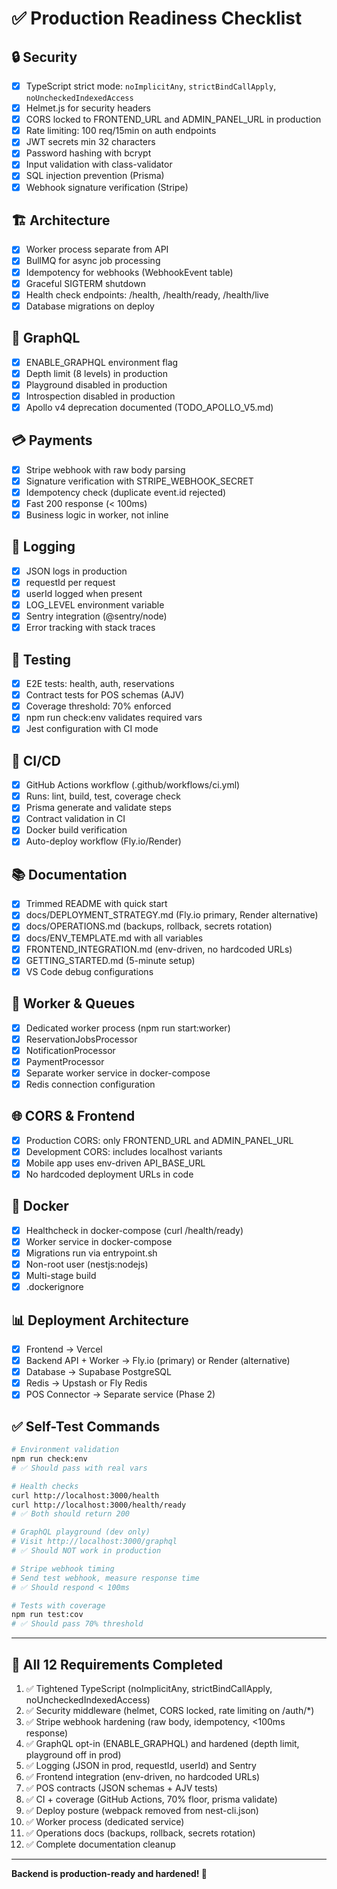 # ✅ Production Readiness Checklist

## 🔒 Security

- [x] TypeScript strict mode: `noImplicitAny`, `strictBindCallApply`, `noUncheckedIndexedAccess`
- [x] Helmet.js for security headers
- [x] CORS locked to FRONTEND_URL and ADMIN_PANEL_URL in production
- [x] Rate limiting: 100 req/15min on auth endpoints
- [x] JWT secrets min 32 characters
- [x] Password hashing with bcrypt
- [x] Input validation with class-validator
- [x] SQL injection prevention (Prisma)
- [x] Webhook signature verification (Stripe)

## 🏗️ Architecture

- [x] Worker process separate from API
- [x] BullMQ for async job processing
- [x] Idempotency for webhooks (WebhookEvent table)
- [x] Graceful SIGTERM shutdown
- [x] Health check endpoints: /health, /health/ready, /health/live
- [x] Database migrations on deploy

## 🔌 GraphQL

- [x] ENABLE_GRAPHQL environment flag
- [x] Depth limit (8 levels) in production
- [x] Playground disabled in production
- [x] Introspection disabled in production
- [x] Apollo v4 deprecation documented (TODO_APOLLO_V5.md)

## 💳 Payments

- [x] Stripe webhook with raw body parsing
- [x] Signature verification with STRIPE_WEBHOOK_SECRET
- [x] Idempotency check (duplicate event.id rejected)
- [x] Fast 200 response (< 100ms)
- [x] Business logic in worker, not inline

## 📝 Logging

- [x] JSON logs in production
- [x] requestId per request
- [x] userId logged when present
- [x] LOG_LEVEL environment variable
- [x] Sentry integration (@sentry/node)
- [x] Error tracking with stack traces

## 🧪 Testing

- [x] E2E tests: health, auth, reservations
- [x] Contract tests for POS schemas (AJV)
- [x] Coverage threshold: 70% enforced
- [x] npm run check:env validates required vars
- [x] Jest configuration with CI mode

## 🚀 CI/CD

- [x] GitHub Actions workflow (.github/workflows/ci.yml)
- [x] Runs: lint, build, test, coverage check
- [x] Prisma generate and validate steps
- [x] Contract validation in CI
- [x] Docker build verification
- [x] Auto-deploy workflow (Fly.io/Render)

## 📚 Documentation

- [x] Trimmed README with quick start
- [x] docs/DEPLOYMENT_STRATEGY.md (Fly.io primary, Render alternative)
- [x] docs/OPERATIONS.md (backups, rollback, secrets rotation)
- [x] docs/ENV_TEMPLATE.md with all variables
- [x] FRONTEND_INTEGRATION.md (env-driven, no hardcoded URLs)
- [x] GETTING_STARTED.md (5-minute setup)
- [x] VS Code debug configurations

## 🔄 Worker & Queues

- [x] Dedicated worker process (npm run start:worker)
- [x] ReservationJobsProcessor
- [x] NotificationProcessor
- [x] PaymentProcessor
- [x] Separate worker service in docker-compose
- [x] Redis connection configuration

## 🌐 CORS & Frontend

- [x] Production CORS: only FRONTEND_URL and ADMIN_PANEL_URL
- [x] Development CORS: includes localhost variants
- [x] Mobile app uses env-driven API_BASE_URL
- [x] No hardcoded deployment URLs in code

## 🐳 Docker

- [x] Healthcheck in docker-compose (curl /health/ready)
- [x] Worker service in docker-compose
- [x] Migrations run via entrypoint.sh
- [x] Non-root user (nestjs:nodejs)
- [x] Multi-stage build
- [x] .dockerignore

## 📊 Deployment Architecture

- [x] Frontend → Vercel
- [x] Backend API + Worker → Fly.io (primary) or Render (alternative)
- [x] Database → Supabase PostgreSQL
- [x] Redis → Upstash or Fly Redis
- [x] POS Connector → Separate service (Phase 2)

## ✅ Self-Test Commands

```bash
# Environment validation
npm run check:env
# ✅ Should pass with real vars

# Health checks
curl http://localhost:3000/health
curl http://localhost:3000/health/ready
# ✅ Both should return 200

# GraphQL playground (dev only)
# Visit http://localhost:3000/graphql
# ✅ Should NOT work in production

# Stripe webhook timing
# Send test webhook, measure response time
# ✅ Should respond < 100ms

# Tests with coverage
npm run test:cov
# ✅ Should pass 70% threshold
```

---

## 🎉 All 12 Requirements Completed

1. ✅ Tightened TypeScript (noImplicitAny, strictBindCallApply, noUncheckedIndexedAccess)
2. ✅ Security middleware (helmet, CORS locked, rate limiting on /auth/*)
3. ✅ Stripe webhook hardening (raw body, idempotency, <100ms response)
4. ✅ GraphQL opt-in (ENABLE_GRAPHQL) and hardened (depth limit, playground off in prod)
5. ✅ Logging (JSON in prod, requestId, userId) and Sentry
6. ✅ Frontend integration (env-driven, no hardcoded URLs)
7. ✅ POS contracts (JSON schemas + AJV tests)
8. ✅ CI + coverage (GitHub Actions, 70% floor, prisma validate)
9. ✅ Deploy posture (webpack removed from nest-cli.json)
10. ✅ Worker process (dedicated service)
11. ✅ Operations docs (backups, rollback, secrets rotation)
12. ✅ Complete documentation cleanup

---

**Backend is production-ready and hardened! 🚀**

